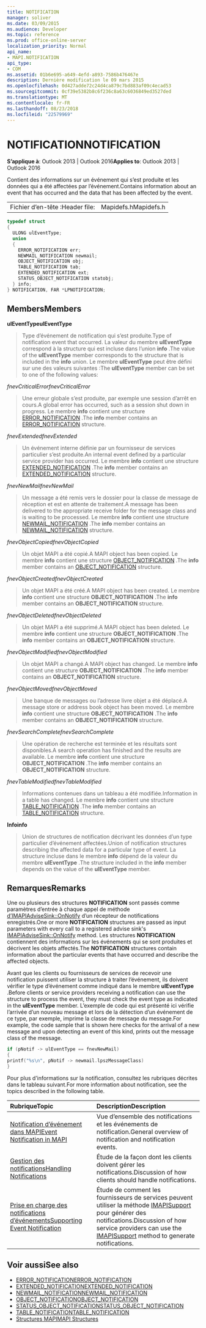 ```yaml
---
title: NOTIFICATION
manager: soliver
ms.date: 03/09/2015
ms.audience: Developer
ms.topic: reference
ms.prod: office-online-server
localization_priority: Normal
api_name:
- MAPI.NOTIFICATION
api_type:
- COM
ms.assetid: 01b6e695-a649-4efd-a893-7586b476467e
description: Dernière modification le 09 mars 2015
ms.openlocfilehash: 0d427adde72c24d4ca879c7bd883af09c4ecad53
ms.sourcegitcommit: 0cf39e5382b8c6f236c8a63c6036849ed3527ded
ms.translationtype: MT
ms.contentlocale: fr-FR
ms.lasthandoff: 08/23/2018
ms.locfileid: "22579969"
---
```

# <a name="notification"></a><span data-ttu-id="1df66-103">NOTIFICATION</span><span class="sxs-lookup"><span data-stu-id="1df66-103">NOTIFICATION</span></span>
 
<span data-ttu-id="1df66-104">**S’applique à**: Outlook 2013 | Outlook 2016</span><span class="sxs-lookup"><span data-stu-id="1df66-104">**Applies to**: Outlook 2013 | Outlook 2016</span></span> 
  
<span data-ttu-id="1df66-105">Contient des informations sur un événement qui s’est produite et les données qui a été affectées par l’événement.</span><span class="sxs-lookup"><span data-stu-id="1df66-105">Contains information about an event that has occurred and the data that has been affected by the event.</span></span>
  
|||
|:-----|:-----|
|<span data-ttu-id="1df66-106">Fichier d’en-tête :</span><span class="sxs-lookup"><span data-stu-id="1df66-106">Header file:</span></span>  <br/> |<span data-ttu-id="1df66-107">Mapidefs.h</span><span class="sxs-lookup"><span data-stu-id="1df66-107">Mapidefs.h</span></span>  <br/> |
   
```cpp
typedef struct
{
  ULONG ulEventType;
  union
  {
    ERROR_NOTIFICATION err;
    NEWMAIL_NOTIFICATION newmail;
    OBJECT_NOTIFICATION obj;
    TABLE_NOTIFICATION tab;
    EXTENDED_NOTIFICATION ext;
    STATUS_OBJECT_NOTIFICATION statobj;
  } info;
} NOTIFICATION, FAR *LPNOTIFICATION;

```

## <a name="members"></a><span data-ttu-id="1df66-108">Members</span><span class="sxs-lookup"><span data-stu-id="1df66-108">Members</span></span>

<span data-ttu-id="1df66-109">**ulEventType**</span><span class="sxs-lookup"><span data-stu-id="1df66-109">**ulEventType**</span></span>
  
> <span data-ttu-id="1df66-110">Type d’événement de notification qui s’est produite.</span><span class="sxs-lookup"><span data-stu-id="1df66-110">Type of notification event that occurred.</span></span> <span data-ttu-id="1df66-111">La valeur du membre **ulEventType** correspond à la structure qui est incluse dans l’union **info** .</span><span class="sxs-lookup"><span data-stu-id="1df66-111">The value of the **ulEventType** member corresponds to the structure that is included in the **info** union.</span></span> <span data-ttu-id="1df66-112">Le membre **ulEventType** peut être défini sur une des valeurs suivantes :</span><span class="sxs-lookup"><span data-stu-id="1df66-112">The **ulEventType** member can be set to one of the following values:</span></span> 
    
 <span data-ttu-id="1df66-113">_fnevCriticalError_</span><span class="sxs-lookup"><span data-stu-id="1df66-113">_fnevCriticalError_</span></span>
  
> <span data-ttu-id="1df66-114">Une erreur globale s’est produite, par exemple une session d’arrêt en cours.</span><span class="sxs-lookup"><span data-stu-id="1df66-114">A global error has occurred, such as a session shut down in progress.</span></span> <span data-ttu-id="1df66-115">Le membre **info** contient une structure [ERROR_NOTIFICATION](error_notification.md) .</span><span class="sxs-lookup"><span data-stu-id="1df66-115">The **info** member contains an [ERROR_NOTIFICATION](error_notification.md) structure.</span></span> 
    
 <span data-ttu-id="1df66-116">_fnevExtended_</span><span class="sxs-lookup"><span data-stu-id="1df66-116">_fnevExtended_</span></span>
  
> <span data-ttu-id="1df66-117">Un événement interne définie par un fournisseur de services particulier s’est produite.</span><span class="sxs-lookup"><span data-stu-id="1df66-117">An internal event defined by a particular service provider has occurred.</span></span> <span data-ttu-id="1df66-118">Le membre **info** contient une structure [EXTENDED_NOTIFICATION](extended_notification.md) .</span><span class="sxs-lookup"><span data-stu-id="1df66-118">The **info** member contains an [EXTENDED_NOTIFICATION](extended_notification.md) structure.</span></span> 
    
 <span data-ttu-id="1df66-119">_fnevNewMail_</span><span class="sxs-lookup"><span data-stu-id="1df66-119">_fnevNewMail_</span></span>
  
> <span data-ttu-id="1df66-120">Un message a été remis vers le dossier pour la classe de message de réception et est en attente de traitement.</span><span class="sxs-lookup"><span data-stu-id="1df66-120">A message has been delivered to the appropriate receive folder for the message class and is waiting to be processed.</span></span> <span data-ttu-id="1df66-121">Le membre **info** contient une structure [NEWMAIL_NOTIFICATION](newmail_notification.md) .</span><span class="sxs-lookup"><span data-stu-id="1df66-121">The **info** member contains an [NEWMAIL_NOTIFICATION](newmail_notification.md) structure.</span></span> 
    
 <span data-ttu-id="1df66-122">_fnevObjectCopied_</span><span class="sxs-lookup"><span data-stu-id="1df66-122">_fnevObjectCopied_</span></span>
  
> <span data-ttu-id="1df66-123">Un objet MAPI a été copié.</span><span class="sxs-lookup"><span data-stu-id="1df66-123">A MAPI object has been copied.</span></span> <span data-ttu-id="1df66-124">Le membre **info** contient une structure [OBJECT_NOTIFICATION](object_notification.md) .</span><span class="sxs-lookup"><span data-stu-id="1df66-124">The **info** member contains an [OBJECT_NOTIFICATION](object_notification.md) structure.</span></span> 
    
 <span data-ttu-id="1df66-125">_fnevObjectCreated_</span><span class="sxs-lookup"><span data-stu-id="1df66-125">_fnevObjectCreated_</span></span>
  
> <span data-ttu-id="1df66-126">Un objet MAPI a été créé.</span><span class="sxs-lookup"><span data-stu-id="1df66-126">A MAPI object has been created.</span></span> <span data-ttu-id="1df66-127">Le membre **info** contient une structure **OBJECT_NOTIFICATION** .</span><span class="sxs-lookup"><span data-stu-id="1df66-127">The **info** member contains an **OBJECT_NOTIFICATION** structure.</span></span> 
    
 <span data-ttu-id="1df66-128">_fnevObjectDeleted_</span><span class="sxs-lookup"><span data-stu-id="1df66-128">_fnevObjectDeleted_</span></span>
  
> <span data-ttu-id="1df66-129">Un objet MAPI a été supprimé.</span><span class="sxs-lookup"><span data-stu-id="1df66-129">A MAPI object has been deleted.</span></span> <span data-ttu-id="1df66-130">Le membre **info** contient une structure **OBJECT_NOTIFICATION** .</span><span class="sxs-lookup"><span data-stu-id="1df66-130">The **info** member contains an **OBJECT_NOTIFICATION** structure.</span></span> 
    
 <span data-ttu-id="1df66-131">_fnevObjectModified_</span><span class="sxs-lookup"><span data-stu-id="1df66-131">_fnevObjectModified_</span></span>
  
> <span data-ttu-id="1df66-132">Un objet MAPI a changé.</span><span class="sxs-lookup"><span data-stu-id="1df66-132">A MAPI object has changed.</span></span> <span data-ttu-id="1df66-133">Le membre **info** contient une structure **OBJECT_NOTIFICATION** .</span><span class="sxs-lookup"><span data-stu-id="1df66-133">The **info** member contains an **OBJECT_NOTIFICATION** structure.</span></span> 
    
 <span data-ttu-id="1df66-134">_fnevObjectMoved_</span><span class="sxs-lookup"><span data-stu-id="1df66-134">_fnevObjectMoved_</span></span>
  
> <span data-ttu-id="1df66-135">Une banque de messages ou l’adresse livre objet a été déplacé.</span><span class="sxs-lookup"><span data-stu-id="1df66-135">A message store or address book object has been moved.</span></span> <span data-ttu-id="1df66-136">Le membre **info** contient une structure **OBJECT_NOTIFICATION** .</span><span class="sxs-lookup"><span data-stu-id="1df66-136">The **info** member contains an **OBJECT_NOTIFICATION** structure.</span></span> 
    
 <span data-ttu-id="1df66-137">_fnevSearchComplete_</span><span class="sxs-lookup"><span data-stu-id="1df66-137">_fnevSearchComplete_</span></span>
  
> <span data-ttu-id="1df66-138">Une opération de recherche est terminée et les résultats sont disponibles.</span><span class="sxs-lookup"><span data-stu-id="1df66-138">A search operation has finished and the results are available.</span></span> <span data-ttu-id="1df66-139">Le membre **info** contient une structure **OBJECT_NOTIFICATION** .</span><span class="sxs-lookup"><span data-stu-id="1df66-139">The **info** member contains an **OBJECT_NOTIFICATION** structure.</span></span> 
    
 <span data-ttu-id="1df66-140">_fnevTableModified_</span><span class="sxs-lookup"><span data-stu-id="1df66-140">_fnevTableModified_</span></span>
  
> <span data-ttu-id="1df66-141">Informations contenues dans un tableau a été modifiée.</span><span class="sxs-lookup"><span data-stu-id="1df66-141">Information in a table has changed.</span></span> <span data-ttu-id="1df66-142">Le membre **info** contient une structure [TABLE_NOTIFICATION](table_notification.md) .</span><span class="sxs-lookup"><span data-stu-id="1df66-142">The **info** member contains an [TABLE_NOTIFICATION](table_notification.md) structure.</span></span> 
    
<span data-ttu-id="1df66-143">**Info**</span><span class="sxs-lookup"><span data-stu-id="1df66-143">**info**</span></span>
  
> <span data-ttu-id="1df66-144">Union de structures de notification décrivant les données d’un type particulier d’événement affectées.</span><span class="sxs-lookup"><span data-stu-id="1df66-144">Union of notification structures describing the affected data for a particular type of event.</span></span> <span data-ttu-id="1df66-145">La structure incluse dans le membre **info** dépend de la valeur du membre **ulEventType** .</span><span class="sxs-lookup"><span data-stu-id="1df66-145">The structure included in the **info** member depends on the value of the **ulEventType** member.</span></span> 
    
## <a name="remarks"></a><span data-ttu-id="1df66-146">Remarques</span><span class="sxs-lookup"><span data-stu-id="1df66-146">Remarks</span></span>

<span data-ttu-id="1df66-147">Une ou plusieurs des structures **NOTIFICATION** sont passés comme paramètres d’entrée à chaque appel de méthode [d’IMAPIAdviseSink::OnNotify](imapiadvisesink-onnotify.md) d’un récepteur de notifications enregistrés.</span><span class="sxs-lookup"><span data-stu-id="1df66-147">One or more **NOTIFICATION** structures are passed as input parameters with every call to a registered advise sink's [IMAPIAdviseSink::OnNotify](imapiadvisesink-onnotify.md) method.</span></span> <span data-ttu-id="1df66-148">Les structures **NOTIFICATION** contiennent des informations sur les événements qui se sont produites et décrivent les objets affectés.</span><span class="sxs-lookup"><span data-stu-id="1df66-148">The **NOTIFICATION** structures contain information about the particular events that have occurred and describe the affected objects.</span></span> 
  
<span data-ttu-id="1df66-149">Avant que les clients ou fournisseurs de services de recevoir une notification puissent utiliser la structure à traiter l’événement, ils doivent vérifier le type d’événement comme indiqué dans le membre **ulEventType** .</span><span class="sxs-lookup"><span data-stu-id="1df66-149">Before clients or service providers receiving a notification can use the structure to process the event, they must check the event type as indicated in the **ulEventType** member.</span></span> <span data-ttu-id="1df66-150">L’exemple de code qui est présenté ici vérifie l’arrivée d’un nouveau message et lors de la détection d’un événement de ce type, par exemple, imprime la classe de message du message.</span><span class="sxs-lookup"><span data-stu-id="1df66-150">For example, the code sample that is shown here checks for the arrival of a new message and upon detecting an event of this kind, prints out the message class of the message.</span></span> 
  
```cpp
if (pNotif -> ulEventType == fnevNewMail)
{
printf("%s\n", pNotif -> newmail.lpszMessageClass)
}

```

<span data-ttu-id="1df66-151">Pour plus d’informations sur la notification, consultez les rubriques décrites dans le tableau suivant.</span><span class="sxs-lookup"><span data-stu-id="1df66-151">For more information about notification, see the topics described in the following table.</span></span>
  
|<span data-ttu-id="1df66-152">**Rubrique**</span><span class="sxs-lookup"><span data-stu-id="1df66-152">**Topic**</span></span>|<span data-ttu-id="1df66-153">**Description**</span><span class="sxs-lookup"><span data-stu-id="1df66-153">**Description**</span></span>|
|:-----|:-----|
|[<span data-ttu-id="1df66-154">Notification d’événement dans MAPI</span><span class="sxs-lookup"><span data-stu-id="1df66-154">Event Notification in MAPI</span></span>](event-notification-in-mapi.md) <br/> |<span data-ttu-id="1df66-155">Vue d’ensemble des notifications et les événements de notification.</span><span class="sxs-lookup"><span data-stu-id="1df66-155">General overview of notification and notification events.</span></span>  <br/> |
|[<span data-ttu-id="1df66-156">Gestion des notifications</span><span class="sxs-lookup"><span data-stu-id="1df66-156">Handling Notifications</span></span>](handling-notifications.md) <br/> |<span data-ttu-id="1df66-157">Étude de la façon dont les clients doivent gérer les notifications.</span><span class="sxs-lookup"><span data-stu-id="1df66-157">Discussion of how clients should handle notifications.</span></span>  <br/> |
|[<span data-ttu-id="1df66-158">Prise en charge des notifications d’événements</span><span class="sxs-lookup"><span data-stu-id="1df66-158">Supporting Event Notification</span></span>](supporting-event-notification.md) <br/> |<span data-ttu-id="1df66-159">Étude de comment les fournisseurs de services peuvent utiliser la méthode [IMAPISupport](imapisupportiunknown.md) pour générer des notifications.</span><span class="sxs-lookup"><span data-stu-id="1df66-159">Discussion of how service providers can use the [IMAPISupport](imapisupportiunknown.md) method to generate notifications.</span></span>  <br/> |
   
## <a name="see-also"></a><span data-ttu-id="1df66-160">Voir aussi</span><span class="sxs-lookup"><span data-stu-id="1df66-160">See also</span></span>


- [<span data-ttu-id="1df66-161">ERROR_NOTIFICATION</span><span class="sxs-lookup"><span data-stu-id="1df66-161">ERROR_NOTIFICATION</span></span>](error_notification.md)  
- [<span data-ttu-id="1df66-162">EXTENDED_NOTIFICATION</span><span class="sxs-lookup"><span data-stu-id="1df66-162">EXTENDED_NOTIFICATION</span></span>](extended_notification.md)  
- [<span data-ttu-id="1df66-163">NEWMAIL_NOTIFICATION</span><span class="sxs-lookup"><span data-stu-id="1df66-163">NEWMAIL_NOTIFICATION</span></span>](newmail_notification.md)  
- [<span data-ttu-id="1df66-164">OBJECT_NOTIFICATION</span><span class="sxs-lookup"><span data-stu-id="1df66-164">OBJECT_NOTIFICATION</span></span>](object_notification.md)  
- [<span data-ttu-id="1df66-165">STATUS_OBJECT_NOTIFICATION</span><span class="sxs-lookup"><span data-stu-id="1df66-165">STATUS_OBJECT_NOTIFICATION</span></span>](status_object_notification.md)  
- [<span data-ttu-id="1df66-166">TABLE_NOTIFICATION</span><span class="sxs-lookup"><span data-stu-id="1df66-166">TABLE_NOTIFICATION</span></span>](table_notification.md)
- [<span data-ttu-id="1df66-167">Structures MAPI</span><span class="sxs-lookup"><span data-stu-id="1df66-167">MAPI Structures</span></span>](mapi-structures.md)

